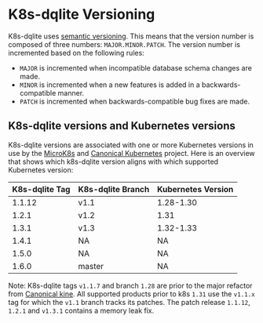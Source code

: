 # K8s-dqlite Versioning

K8s-dqlite uses [semantic versioning](https://semver.org/). This means that the version number is composed
of three numbers: `MAJOR.MINOR.PATCH`. The version number is incremented based on the following rules:

- `MAJOR` is incremented when incompatible database schema changes are made.
- `MINOR` is incremented when a new features is added in a backwards-compatible manner.
- `PATCH` is incremented when backwards-compatible bug fixes are made.

## K8s-dqlite versions and Kubernetes versions

K8s-dqlite versions are associated with one or more Kubernetes versions in use by the [MicroK8s](https://github.com/canonical/microk8s) and [Canonical Kubernetes](https://github.com/canonical/k8s-snap) project.
Here is an overview that shows which k8s-dqlite version aligns with which supported Kubernetes version:

| K8s-dqlite Tag     | K8s-dqlite Branch  | Kubernetes Version |
|--------------------|--------------------|--------------------|
| 1.1.12             | v1.1               | 1.28-1.30          |
| 1.2.1              | v1.2               | 1.31               |
| 1.3.1              | v1.3               | 1.32-1.33          |
| 1.4.1              | NA                 | NA                 |
| 1.5.0              | NA                 | NA                 |
| 1.6.0              | master             | NA                 |

Note: K8s-dqlite tags `v1.1.7` and branch `1.28` are prior to the major refactor from [Canonical kine](https://github.com/canonical/kine).
All supported products prior to k8s `1.31` use the `v1.1.x` tag for which the `v1.1` branch tracks its patches.
The patch release `1.1.12`, `1.2.1` and `v1.3.1` contains a memory leak fix.
